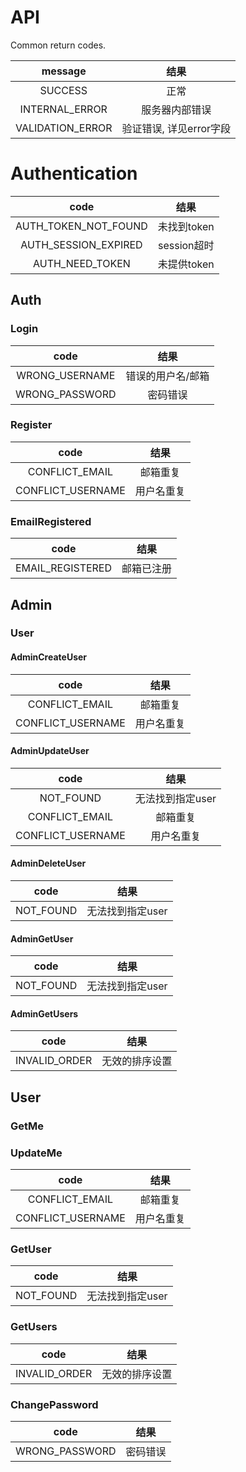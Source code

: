 # API
Common return codes.

|        message         |         结果          |
|:----------------------:|:--------------------:|
|        SUCCESS         |         正常          |
|     INTERNAL_ERROR     |     服务器内部错误      |
|    VALIDATION_ERROR    | 验证错误, 详见error字段 |


# Authentication

|         code         |       结果       |
|:--------------------:|:---------------:|
| AUTH_TOKEN_NOT_FOUND |   未找到token    |
| AUTH_SESSION_EXPIRED |   session超时    |
|   AUTH_NEED_TOKEN    |   未提供token    |


## Auth

### Login

|         code       |         结果          |
|:------------------:|:--------------------:|
|   WRONG_USERNAME   |    错误的用户名/邮箱    |
|   WRONG_PASSWORD   |       密码错误        |

### Register

|            code            |         结果          |
|:--------------------------:|:--------------------:|
|      CONFLICT_EMAIL       |       邮箱重复        |
|     CONFLICT_USERNAME     |       用户名重复       |

### EmailRegistered

|            code            |         结果          |
|:--------------------------:|:--------------------:|
|      EMAIL_REGISTERED      |       邮箱已注册       |

## Admin

### User

#### AdminCreateUser

|           code          |         结果          |
|:-----------------------:|:--------------------:|
|     CONFLICT_EMAIL     |        邮箱重复        |
|    CONFLICT_USERNAME   |       用户名重复       |

#### AdminUpdateUser

|           code          |         结果          |
|:-----------------------:|:--------------------:|
|        NOT_FOUND        |     无法找到指定user   |
|     CONFLICT_EMAIL     |        邮箱重复        |
|    CONFLICT_USERNAME   |       用户名重复       |

#### AdminDeleteUser

|           code          |         结果          |
|:-----------------------:|:--------------------:|
|        NOT_FOUND        |     无法找到指定user   |

#### AdminGetUser

|           code          |         结果          |
|:-----------------------:|:--------------------:|
|        NOT_FOUND        |     无法找到指定user   |

#### AdminGetUsers

|           code          |         结果         |
|:-----------------------:|:-------------------:|
|      INVALID_ORDER      |     无效的排序设置     |


## User

### GetMe

### UpdateMe

|           code          |         结果          |
|:-----------------------:|:--------------------:|
|     CONFLICT_EMAIL     |        邮箱重复        |
|    CONFLICT_USERNAME   |       用户名重复       |

### GetUser

|           code          |         结果          |
|:-----------------------:|:--------------------:|
|        NOT_FOUND        |     无法找到指定user   |

### GetUsers

|           code          |         结果         |
|:-----------------------:|:-------------------:|
|      INVALID_ORDER      |     无效的排序设置     |

### ChangePassword

|         code         |         结果          |
|:--------------------:|:--------------------:|
|    WRONG_PASSWORD    |       密码错误        |
